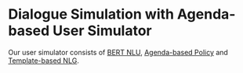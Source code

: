 # Dialogue Simulation with Agenda-based User Simulator
Our user simulator consists of [BERT NLU](https://github.com/thu-coai/ConvLab-2/tree/master/convlab2/nlu/jointBERT/multiwoz), [Agenda-based Policy](https://github.com/thu-coai/ConvLab-2/tree/master/convlab2/policy/rule/multiwoz#agenda-policy) and [Template-based NLG](https://github.com/thu-coai/ConvLab-2/tree/master/convlab2/nlg/template/multiwoz).
